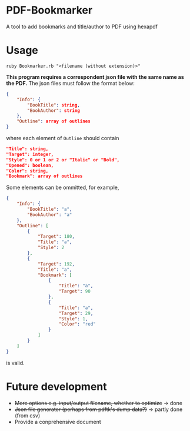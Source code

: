 # PDF-Bookmarker
A tool to add bookmarks and title/author to PDF using hexapdf
# Usage
```shell
ruby Bookmarker.rb "<filename (without extension)>"
```
**This program requires a correspondent json file with the same name as the PDF.**
The json files must follow the format below:
```json
{
	"Info": {
		"BookTitle": string,
		"BookAuthor": string
	},
	"Outline": array of outlines
}
```
where each element of `Outline` should contain
```json
"Title": string,
"Target": integer,
"Style": 0 or 1 or 2 or "Italic" or "Bold",
"Opened": boolean,
"Color": string,
"Bookmark": array of outlines
```
Some elements can be ommitted, for example,
```json
{
	"Info": {
		"BookTitle": "a",
		"BookAuthor": "a"
	},
	"Outline": [
		{
			"Target": 180,
			"Title": "a",
			"Style": 2
		},
		{
			"Target": 192,
			"Title": "a",
			"Bookmark": [
				{
					"Title": "a",
					"Target": 90
				},
				{
					"Title": "a",
					"Target": 29,
					"Style": 1,
					"Color": "red"
				}
			]
		}
	]
}
```
is valid.
# Future development
* <s>More options e.g. input/output filename, whether to optimize</s> -> done
* <s>Json file generator (perhaps from pdftk's dump data?)</s> -> partly done (from csv)
* Provide a conprehensive document
